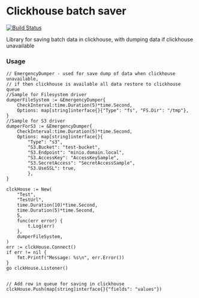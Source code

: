 # Clickhouse batch saver
[![Build Status](https://travis-ci.org/nikonm/clkhsaver.svg?branch=master)](https://travis-ci.org/nikonm/clkhsaver)

Library for saving batch data in clickhouse, with dumping data if clickhouse unavailable

### Usage
```golang
// EmergencyDumper - used for save dump of data when clickhouse unavailable, 
// if then clickhouse is available all data restore to clickhouse queue
//Sample for Filesystem driver
dumperFileSystem := &EmergencyDumper{
	CheckInterval:time.Duration(5)*time.Second,
	Options: map[string]interface{}{"Type": "fs", "FS.Dir": "/tmp"},
}
//Sample for S3 driver
dumperForS3 := &EmergencyDumper{
	CheckInterval:time.Duration(5)*time.Second,
	Options: map[string]interface{}{
	    "Type": "s3",
	    "S3.Bucket": "test-bucket",
	    "S3.Endpoint": "minio.domain.local", 
	    "S3.AccessKey": "AccessKeySample",
	    "S3.SecretAccess": "SecretAccessSample",
	    "S3.UseSSL": true,
	    },
}

clckHouse := New(
	"Test",
	"TestUrl",
	time.Duration(10)*time.Second,
	time.Duration(5)*time.Second,
	5,
	func(err error) {
		t.Log(err)
	},
	dumperFileSystem,
)
err := clckHouse.Connect()
if err != nil {
    fmt.Printf("Message: %s\n", err.Error())
}
go clckHouse.Listener()


// Add row in queue for saving in clickhouse
clckHouse.Push(map[string]interface{}{"fields": "values"})

```